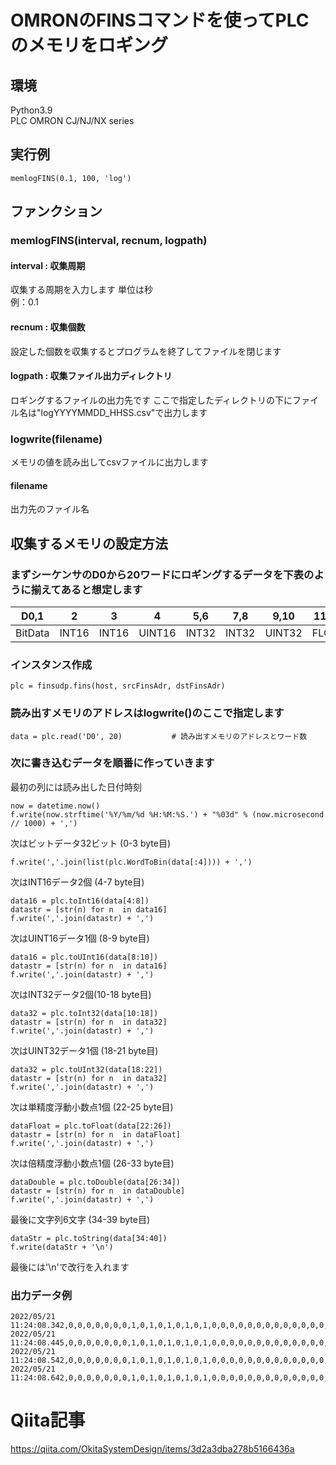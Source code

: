# OMRONのFINSコマンドを使ってPLCのメモリをロギング

## 環境
Python3.9  
PLC OMRON CJ/NJ/NX series

## 実行例
```
memlogFINS(0.1, 100, 'log')
```
## ファンクション
### memlogFINS(interval, recnum, logpath)

#### interval : 収集周期
収集する周期を入力します 単位は秒  
例：0.1

#### recnum : 収集個数
設定した個数を収集するとプログラムを終了してファイルを閉じます

#### logpath : 収集ファイル出力ディレクトリ
ロギングするファイルの出力先です
ここで指定したディレクトリの下にファイル名は"logYYYYMMDD_HHSS.csv"で出力します

### logwrite(filename)
メモリの値を読み出してcsvファイルに出力します

#### filename
出力先のファイル名

## 収集するメモリの設定方法
### まずシーケンサのD0から20ワードにロギングするデータを下表のように揃えてあると想定します

| D0,1 | 2 | 3 | 4 | 5,6 | 7,8 | 9,10 | 11,12 | 13.14,15,16 | 17,18,19 |  
| --- | --- | --- | --- | --- | --- | --- | --- | --- | --- |  
| BitData | INT16 | INT16 | UINT16 | INT32 | INT32 | UINT32 | FLOAT | DOUBLE | STRING |

### インスタンス作成
```
plc = finsudp.fins(host, srcFinsAdr, dstFinsAdr)
```
### 読み出すメモリのアドレスはlogwrite()のここで指定します
```
data = plc.read('D0', 20)           # 読み出すメモリのアドレスとワード数
```

### 次に書き込むデータを順番に作っていきます  
最初の列には読み出した日付時刻
```
now = datetime.now()
f.write(now.strftime('%Y/%m/%d %H:%M:%S.') + "%03d" % (now.microsecond // 1000) + ',')
```

次はビットデータ32ビット (0-3 byte目)
```
f.write(','.join(list(plc.WordToBin(data[:4]))) + ',')
```

次はINT16データ2個 (4-7 byte目)
```
data16 = plc.toInt16(data[4:8])
datastr = [str(n) for n  in data16]
f.write(','.join(datastr) + ',')
```

次はUINT16データ1個 (8-9 byte目)
```
data16 = plc.toUInt16(data[8:10])
datastr = [str(n) for n  in data16]
f.write(','.join(datastr) + ',')
```

次はINT32データ2個(10-18 byte目)
```
data32 = plc.toInt32(data[10:18])
datastr = [str(n) for n  in data32]
f.write(','.join(datastr) + ',')
```

次はUINT32データ1個 (18-21 byte目)        
```
data32 = plc.toUInt32(data[18:22])
datastr = [str(n) for n  in data32]
f.write(','.join(datastr) + ',')
```

次は単精度浮動小数点1個 (22-25 byte目)
```
dataFloat = plc.toFloat(data[22:26])
datastr = [str(n) for n  in dataFloat]
f.write(','.join(datastr) + ',')
```

次は倍精度浮動小数点1個 (26-33 byte目)
```
dataDouble = plc.toDouble(data[26:34])
datastr = [str(n) for n  in dataDouble]
f.write(','.join(datastr) + ',')
```

最後に文字列6文字 (34-39 byte目)
```
dataStr = plc.toString(data[34:40])
f.write(dataStr + '\n')  
```
最後には'\n'で改行を入れます

### 出力データ例
```
2022/05/21 11:24:08.342,0,0,0,0,0,0,0,1,0,1,0,1,0,1,0,1,0,0,0,0,0,0,0,0,0,0,0,0,0,0,0,0,341,351,33795,-286250,161303021,100444,34.200050354003906,37.24000000000026,ABC341
2022/05/21 11:24:08.445,0,0,0,0,0,0,0,1,0,1,0,1,0,1,0,1,0,0,0,0,0,0,0,0,0,0,0,0,0,0,0,0,341,351,33795,-286250,161303021,100444,34.200050354003906,37.24000000000026,ABC341
2022/05/21 11:24:08.542,0,0,0,0,0,0,0,1,0,1,0,1,0,1,0,1,0,0,0,0,0,0,0,0,0,0,0,0,0,0,0,0,341,351,33795,-286250,161303021,100444,34.200050354003906,37.24000000000026,ABC341
2022/05/21 11:24:08.642,0,0,0,0,0,0,0,1,0,1,0,1,0,1,0,1,0,0,0,0,0,0,0,0,0,0,0,0,0,0,0,0,341,351,33795,-286250,161303021,100444,34.200050354003906,37.24000000000026,ABC341
```


# Qiita記事
https://qiita.com/OkitaSystemDesign/items/3d2a3dba278b5166436a
